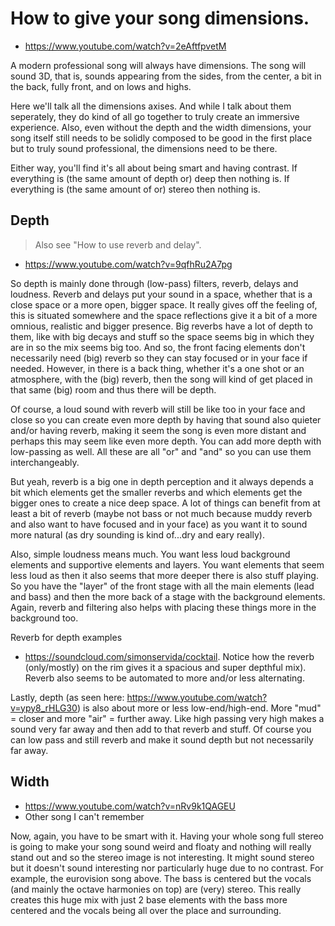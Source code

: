 # How to give your song dimensions.
- https://www.youtube.com/watch?v=2eAftfpvetM

A modern professional song will always have dimensions. The song will sound 3D, that is, sounds appearing from the sides, from the center, a bit in the back, fully front, and on lows and highs.

Here we'll talk all the dimensions axises. And while I talk about them seperately, they do kind of all go together to truly create an immersive experience. Also, even without the depth and the width dimensions, your song itself still needs to be solidly composed to be good in the first place but to truly sound professional, the dimensions need to be there.

Either way, you'll find it's all about being smart and having contrast. If everything is (the same amount of depth or) deep then nothing is. If everything is (the same amount of or) stereo then nothing is.

## Depth
> Also see "How to use reverb and delay".

- https://www.youtube.com/watch?v=9qfhRu2A7pg

So depth is mainly done through (low-pass) filters, reverb, delays and loudness. Reverb and delays put your sound in a space, whether that is a close space or a more open, bigger space. It really gives off the feeling of, this is situated somewhere and the space reflections give it a bit of a more omnious, realistic and bigger presence. Big reverbs have a lot of depth to them, like with big decays and stuff so the space seems big in which they are in so the mix seems big too. And so, the front facing elements don't necessarily need (big) reverb so they can stay focused or in your face if needed. However, in there is a back thing, whether it's a one shot or an atmosphere, with the (big) reverb, then the song will kind of get placed in that same (big) room and thus there will be depth.

Of course, a loud sound with reverb will still be like too in your face and close so you can create even more depth by having that sound also quieter and/or having reverb, making it seem the song is even more distant and perhaps this may seem like even more depth. You can add more depth with low-passing as well. All these are all "or" and "and" so you can use them interchangeably.

But yeah, reverb is a big one in depth perception and it always depends a bit which elements get the smaller reverbs and which elements get the bigger ones to create a nice deep space. A lot of things can benefit from at least a bit of reverb (maybe not bass or not much because muddy reverb and also want to have focused and in your face) as you want it to sound more natural (as dry sounding is kind of...dry and eary really).

Also, simple loudness means much. You want less loud background elements and supportive elements and layers. You want elements that seem less loud as then it also seems that more deeper there is also stuff playing. So you have the "layer" of the front stage with all the main elements (lead and bass) and then the more back of a stage with the background elements. Again, reverb and filtering also helps with placing these things more in the background too.

Reverb for depth examples
- https://soundcloud.com/simonservida/cocktail. Notice how the reverb (only/mostly) on the rim gives it a spacious and super depthful mix). Reverb also seems to be automated to more and/or less alternating.

Lastly, depth (as seen here: https://www.youtube.com/watch?v=ypy8_rHLG30) is also about more or less low-end/high-end. More "mud" = closer and more "air" = further away. Like high passing very high makes a sound very far away and then add to that reverb and stuff. Of course you can low pass and still reverb and make it sound depth but not necessarily far away.

## Width
- https://www.youtube.com/watch?v=nRv9k1QAGEU
- Other song I can't remember

Now, again, you have to be smart with it. Having your whole song full stereo is going to make your song sound weird and floaty and nothing will really stand out and so the stereo image is not interesting. It might sound stereo but it doesn't sound interesting nor particularly huge due to no contrast. For example, the eurovision song above. The bass is centered but the vocals (and mainly the octave harmonies on top) are (very) stereo. This really creates this huge mix with just 2 base elements with the bass more centered and the vocals being all over the place and surrounding.
